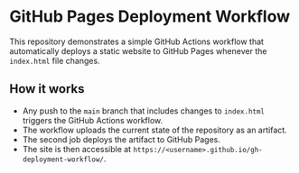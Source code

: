 # GitHub Pages Deployment Workflow

This repository demonstrates a simple GitHub Actions workflow that automatically
deploys a static website to GitHub Pages whenever the `index.html` file changes.

## How it works
- Any push to the `main` branch that includes changes to `index.html` triggers
  the GitHub Actions workflow.
- The workflow uploads the current state of the repository as an artifact.
- The second job deploys the artifact to GitHub Pages.
- The site is then accessible at `https://<username>.github.io/gh-deployment-workflow/`.
